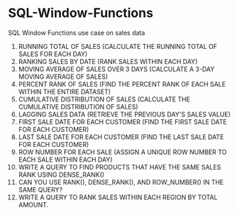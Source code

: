 # SQL-Window-Functions
SQL Window Functions use case on sales data


1. RUNNING TOTAL OF SALES (CALCULATE THE RUNNING TOTAL OF SALES FOR EACH DAY)
2. RANKING SALES BY DATE (RANK SALES WITHIN EACH DAY)
3. MOVING AVERAGE OF SALES OVER 3 DAYS (CALCULATE A 3-DAY MOVING AVERAGE OF SALES)
4. PERCENT RANK OF SALES (FIND THE PERCENT RANK OF EACH SALE WITHIN THE ENTIRE DATASET)
5. CUMULATIVE DISTRIBUTION OF SALES (CALCULATE THE CUMULATIVE DISTRIBUTION OF SALES)
6. LAGGING SALES DATA (RETRIEVE THE PREVIOUS DAY'S SALES VALUE)
8. FIRST SALE DATE FOR EACH CUSTOMER (FIND THE FIRST SALE DATE FOR EACH CUSTOMER)
9. LAST SALE DATE FOR EACH CUSTOMER (FIND THE LAST SALE DATE FOR EACH CUSTOMER)
10. ROW NUMBER FOR EACH SALE (ASSIGN A UNIQUE ROW NUMBER TO EACH SALE WITHIN EACH DAY)
12. WRITE A QUERY TO FIND PRODUCTS THAT HAVE THE SAME SALES RANK USING DENSE_RANK()
13. CAN YOU USE RANK(), DENSE_RANK(), AND ROW_NUMBER() IN THE SAME QUERY?
14. WRITE A QUERY TO RANK SALES WITHIN EACH REGION BY TOTAL AMOUNT.
